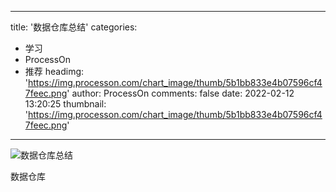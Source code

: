 
---
title: '数据仓库总结'
categories: 
 - 学习
 - ProcessOn
 - 推荐
headimg: 'https://img.processon.com/chart_image/thumb/5b1bb833e4b07596cf47feec.png'
author: ProcessOn
comments: false
date: 2022-02-12 13:20:25
thumbnail: 'https://img.processon.com/chart_image/thumb/5b1bb833e4b07596cf47feec.png'
---

<div>   
<img class="thumb" alt="数据仓库总结" src="https://img.processon.com/chart_image/thumb/5b1bb833e4b07596cf47feec.png" referrerpolicy="no-referrer">
<p>数据仓库</p>  
</div>
            